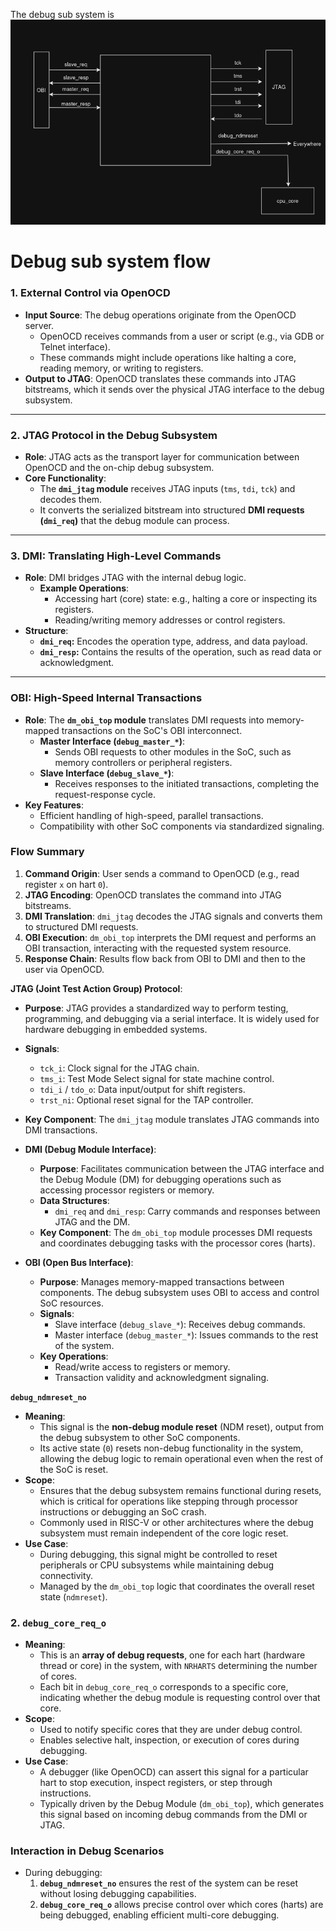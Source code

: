 The debug sub system is 
![](../Pasted%20image%2020241214200022.png)

# Debug sub system flow
### **1. External Control via OpenOCD**

- **Input Source**: The debug operations originate from the OpenOCD server.
    - OpenOCD receives commands from a user or script (e.g., via GDB or Telnet interface).
    - These commands might include operations like halting a core, reading memory, or writing to registers.
- **Output to JTAG**: OpenOCD translates these commands into JTAG bitstreams, which it sends over the physical JTAG interface to the debug subsystem.

---
### **2. JTAG Protocol in the Debug Subsystem**

- **Role**: JTAG acts as the transport layer for communication between OpenOCD and the on-chip debug subsystem.
- **Core Functionality**:
    - The **`dmi_jtag` module** receives JTAG inputs (`tms`, `tdi`, `tck`) and decodes them.
    - It converts the serialized bitstream into structured **DMI requests (`dmi_req`)** that the debug module can process.


---
### **3. DMI: Translating High-Level Commands**

- **Role**: DMI bridges JTAG with the internal debug logic.
    - **Example Operations**:
        - Accessing hart (core) state: e.g., halting a core or inspecting its registers.
        - Reading/writing memory addresses or control registers.
- **Structure**:
    - **`dmi_req`:** Encodes the operation type, address, and data payload.
    - **`dmi_resp`:** Contains the results of the operation, such as read data or acknowledgment.

---
### **OBI: High-Speed Internal Transactions**

- **Role**: The **`dm_obi_top` module** translates DMI requests into memory-mapped transactions on the SoC's OBI interconnect.
    - **Master Interface (`debug_master_*`)**:
        - Sends OBI requests to other modules in the SoC, such as memory controllers or peripheral registers.
    - **Slave Interface (`debug_slave_*`)**:
        - Receives responses to the initiated transactions, completing the request-response cycle.
- **Key Features**:
    - Efficient handling of high-speed, parallel transactions.
    - Compatibility with other SoC components via standardized signaling.

### **Flow Summary**

1. **Command Origin**: User sends a command to OpenOCD (e.g., read register `x` on hart `0`).
2. **JTAG Encoding**: OpenOCD translates the command into JTAG bitstreams.
3. **DMI Translation**: `dmi_jtag` decodes the JTAG signals and converts them to structured DMI requests.
4. **OBI Execution**: `dm_obi_top` interprets the DMI request and performs an OBI transaction, interacting with the requested system resource.
5. **Response Chain**: Results flow back from OBI to DMI and then to the user via OpenOCD.





**JTAG (Joint Test Action Group) Protocol**:

- **Purpose**: JTAG provides a standardized way to perform testing, programming, and debugging via a serial interface. It is widely used for hardware debugging in embedded systems.
- **Signals**:
    - `tck_i`: Clock signal for the JTAG chain.
    - `tms_i`: Test Mode Select signal for state machine control.
    - `tdi_i` / `tdo_o`: Data input/output for shift registers.
    - `trst_ni`: Optional reset signal for the TAP controller.
- **Key Component**: The `dmi_jtag` module translates JTAG commands into DMI transactions.


- **DMI (Debug Module Interface)**:
    - **Purpose**: Facilitates communication between the JTAG interface and the Debug Module (DM) for debugging operations such as accessing processor registers or memory.
    - **Data Structures**:
        - `dmi_req` and `dmi_resp`: Carry commands and responses between JTAG and the DM.
    - **Key Component**: The `dm_obi_top` module processes DMI requests and coordinates debugging tasks with the processor cores (harts).
- **OBI (Open Bus Interface)**:
    - **Purpose**: Manages memory-mapped transactions between components. The debug subsystem uses OBI to access and control SoC resources.
    - **Signals**:
        - Slave interface (`debug_slave_*`): Receives debug commands.
        - Master interface (`debug_master_*`): Issues commands to the rest of the system.
    - **Key Operations**:
        - Read/write access to registers or memory.
        - Transaction validity and acknowledgment signaling.




**`debug_ndmreset_no`**
- **Meaning**:
    - This signal is the **non-debug module reset** (NDM reset), output from the debug subsystem to other SoC components.
    - Its active state (`0`) resets non-debug functionality in the system, allowing the debug logic to remain operational even when the rest of the SoC is reset.
- **Scope**:
    - Ensures that the debug subsystem remains functional during resets, which is critical for operations like stepping through processor instructions or debugging an SoC crash.
    - Commonly used in RISC-V or other architectures where the debug subsystem must remain independent of the core logic reset.
- **Use Case**:
    - During debugging, this signal might be controlled to reset peripherals or CPU subsystems while maintaining debug connectivity.
    - Managed by the `dm_obi_top` logic that coordinates the overall reset state (`ndmreset`).

### **2. `debug_core_req_o`**

- **Meaning**:
    - This is an **array of debug requests**, one for each hart (hardware thread or core) in the system, with `NRHARTS` determining the number of cores.
    - Each bit in `debug_core_req_o` corresponds to a specific core, indicating whether the debug module is requesting control over that core.
- **Scope**:
    - Used to notify specific cores that they are under debug control.
    - Enables selective halt, inspection, or execution of cores during debugging.
- **Use Case**:
    - A debugger (like OpenOCD) can assert this signal for a particular hart to stop execution, inspect registers, or step through instructions.
    - Typically driven by the Debug Module (`dm_obi_top`), which generates this signal based on incoming debug commands from the DMI or JTAG.

### **Interaction in Debug Scenarios**

- During debugging:
    1. **`debug_ndmreset_no`** ensures the rest of the system can be reset without losing debugging capabilities.
    2. **`debug_core_req_o`** allows precise control over which cores (harts) are being debugged, enabling efficient multi-core debugging.